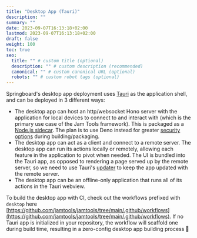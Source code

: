 ```yaml
---
title: "Desktop App (Tauri)"
description: ""
summary: ""
date: 2023-09-07T16:13:18+02:00
lastmod: 2023-09-07T16:13:18+02:00
draft: false
weight: 100
toc: true
seo:
  title: "" # custom title (optional)
  description: "" # custom description (recommended)
  canonical: "" # custom canonical URL (optional)
  robots: "" # custom robot tags (optional)
---
```


Springboard's desktop app deployment uses [Tauri](https://v2.tauri.app) as the application shell, and can be deployed in 3 different ways:

- The desktop app can host an http/websocket Hono server with the application for local devices to connect to and interact with (which is the primary use case of the Jam Tools framework). This is packaged as a [Node.js sidecar](https://v2.tauri.app/learn/sidecar-nodejs). The plan is to use Deno instead for greater [security options](https://docs.deno.com/runtime/fundamentals/security) during building/packaging.
- The desktop app can act as a client and connect to a remote server. The desktop app can run its actions locally or remotely, allowing each feature in the application to pivot when needed. The UI is bundled into the Tauri app, as opposed to rendering a page served up by the remote server, so we need to use Tauri's [updater](https://v2.tauri.app/plugin/updater) to keep the app updated with the remote server.
- The desktop app can be an offline-only application that runs all of its actions in the Tauri webview.

To build the desktop app with CI, check out the workflows prefixed with `desktop` here [https://github.com/jamtools/jamtools/tree/main/.github/workflows](https://github.com/jamtools/jamtools/tree/main/.github/workflows). If no Tauri app is initialized in your repository, the workflow will scaffold one during build time, resulting in a zero-config desktop app building process :rocket:
